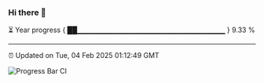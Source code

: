 ### Hi there 👋

⏳ Year progress { ██▁▁▁▁▁▁▁▁▁▁▁▁▁▁▁▁▁▁▁▁▁▁▁▁▁▁▁▁ } 9.33 %

---

⏰ Updated on Tue, 04 Feb 2025 01:12:49 GMT

![Progress Bar CI](https://github.com/JuvenileQ/Progress-Bar-CI/workflows/main/badge.svg)
